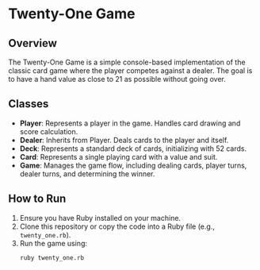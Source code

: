# Twenty-One Game

## Overview
The Twenty-One Game is a simple console-based implementation of the classic card game where the player competes against a dealer. The goal is to have a hand value as close to 21 as possible without going over.

## Classes
- **Player**: Represents a player in the game. Handles card drawing and score calculation.
- **Dealer**: Inherits from Player. Deals cards to the player and itself.
- **Deck**: Represents a standard deck of cards, initializing with 52 cards.
- **Card**: Represents a single playing card with a value and suit.
- **Game**: Manages the game flow, including dealing cards, player turns, dealer turns, and determining the winner.

## How to Run
1. Ensure you have Ruby installed on your machine.
2. Clone this repository or copy the code into a Ruby file (e.g., `twenty_one.rb`).
3. Run the game using:
   ```bash
   ruby twenty_one.rb
